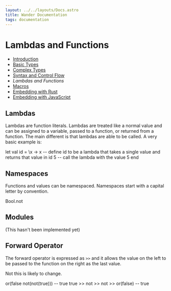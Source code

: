 ```yaml
---
layout: ../../layouts/Docs.astro
title: Wander Documentation
tags: documentation
---
```


# Lambdas and Functions

 * [Introduction](/docs/)
 * [Basic Types](/docs/basic-types/)
 * [Complex Types](/docs/complex-types/)
 * [Syntax and Control Flow](/docs/syntax-and-control-flow/)
 * *Lambdas and Functions*
 * [Macros](/docs/macros/)
 * [Embedding with Rust](/docs/embedding-with-rust/)
 * [Embedding with JavaScript](/docs/embedding-with-js/)

## Lambdas

Lambdas are function literals.
Lambdas are treated like a normal value and can be assigned to a variable, passed to a function, or returned from a function.
The main different is that lambdas are able to be called.
A very basic example is:

<wander-lang action="display">
  let 
    val id = \x -> x -- define id to be a lambda that takes a single value and returns that value
  in
    id 5             -- call the lambda with the value 5
  end
</wander-lang>

## Namespaces

Functions and values can be namespaced.
Namespaces start with a capital letter by convention.

<wander-lang action="display">
Bool.not
</wander-lang>

## Modules

(This hasn't been implemented yet)

## Forward Operator

The forward operator is expressed as `>>` and it allows the value on the left to be passed to the function on the right as the last value.

Not this is likely to change.

<wander-lang action="display">
or(false not(not(true)))        -- true
true >> not >> not >> or(false) -- true
</wander-lang>
